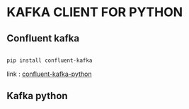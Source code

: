 # KAFKA CLIENT FOR PYTHON

## Confluent kafka

```bash

pip install confluent-kafka

```

link : [confluent-kafka-python](https://github.com/confluentinc/confluent-kafka-python)


## Kafka python

